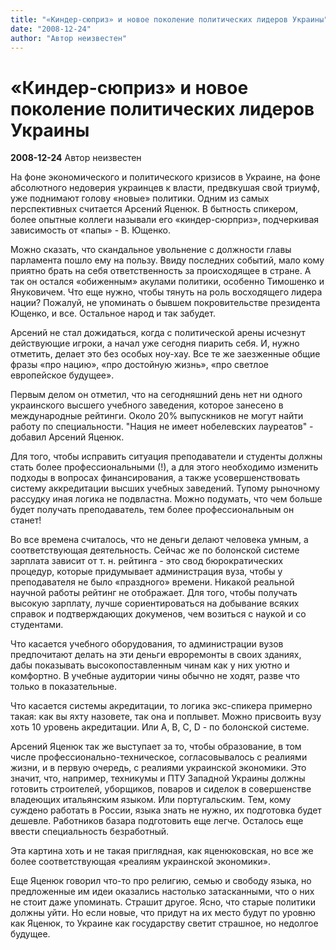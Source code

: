 ```yaml
---
title: "«Киндер-сюприз» и новое поколение политических лидеров Украины"
date: "2008-12-24"
author: "Автор неизвестен"
---
```


# «Киндер-сюприз» и новое поколение политических лидеров Украины

**2008-12-24** Автор неизвестен

На фоне экономического и политического кризисов в Украине, на фоне абсолютного недоверия украинцев к власти, предвкушая свой триумф, уже поднимают голову «новые» политики. Одним из самых перспективных считается Арсений Яценюк. В бытность спикером, более опытные коллеги называли его «киндер-сюрприз», подчеркивая зависимость от «папы» - В. Ющенко.

Можно сказать, что скандальное увольнение с должности главы парламента пошло ему на пользу. Ввиду последних событий, мало кому приятно брать на себя ответственность за происходящее в стране. А так он остался «обиженным» акулами политики, особенно Тимошенко и Януковичем. Что еще нужно, чтобы тянуть на роль восходящего лидера нации? Пожалуй, не упоминать о бывшем покровительстве президента Ющенко, и все. Остальное народ и так забудет.

Арсений не стал дожидаться, когда с политической арены исчезнут действующие игроки, а начал уже сегодня пиарить себя. И, нужно отметить, делает это без особых ноу-хау. Все те же заезженные общие фразы «про нацию», «про достойную жизнь», «про светлое европейское будущее».

Первым делом он отметил, что на сегодняшний день нет ни одного украинского высшего учебного заведения, которое занесено в международные рейтинги. Около 20% выпускников не могут найти работу по специальности. "Нация не имеет нобелевских лауреатов" - добавил Арсений Яценюк.

Для того, чтобы исправить ситуация преподаватели и студенты должны стать более профессиональными (!), а для этого необходимо изменить подходы в вопросах финансирования, а также усовершенствовать систему аккредитации высших учебных заведений. Тупому рыночному рассудку иная логика не подвластна. Можно подумать, что чем больше будет получать преподаватель, тем более профессиональным он станет!

Во все времена считалось, что не деньги делают человека умным, а соответствующая деятельность. Сейчас же по болонской системе зарплата зависит от т. н. рейтинга - это свод бюрократических процедур, которые придумывает администрация вуза, чтобы у преподавателя не было «праздного» времени. Никакой реальной научной работы рейтинг не отображает. Для того, чтобы получать высокую зарплату, лучше сориентироваться на добывание всяких справок и подтверждающих докуменов, чем возиться с наукой и со студентами.

Что касается учебного оборудования, то администрации вузов предпочитают делать на эти деньги евроремонты в своих зданиях, дабы показывать высокопоставленным чинам как у них уютно и комфортно. В учебные аудитории чины обычно не ходят, разве что только в показательные.

Что касается системы акредитации, то логика экс-спикера примерно такая: как вы яхту назовете, так она и поплывет. Можно присвоить вузу хоть 10 уровень акредитации. Или A, B, C, D - по болонской системе.

Арсений Яценюк так же выступает за то, чтобы образование, в том числе профессионально-техническое, согласовывалось с реалиями жизни, и в первую очередь, с реалиями украинской экономики. Это значит, что, например, техникумы и ПТУ Западной Украины должны готовить строителей, уборщиков, поваров и сиделок в совершенстве владеющих итальянским языком. Или португальским. Тем, кому суждено работать в России, языка знать не нужно, их подготовка будет дешевле. Работников базара подготовить еще легче. Осталось еще ввести специальность безработный.

Эта картина хоть и не такая приглядная, как яценюковская, но все же более соответствующая «реалиям украинской экономики».

Еще Яценюк говорил что-то про религию, семью и свободу языка, но предложенные им идеи оказались настолько затасканными, что о них не стоит даже упоминать. Страшит другое. Ясно, что старые политики должны уйти. Но если новые, что придут на их место будут по уровню как Яценюк, то Украине как государству светит страшное, но недолгое будущее.